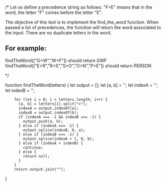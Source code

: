 /*
Let us define a precedence string as follows:
"F>E" means that in the word, the letter "F" comes before the letter "E".

The objective of this test is to implement the find_the_word function.
When passed a list of precedences, the function will return the word associated to the input.
There are no duplicate letters in the word.

For example:
------------

findTheWord(["G>W","W>F"]) should return GWF
findTheWord(["E>R","R>S","S>O","O>N","P>E"]) should return PERSON

*/

function findTheWord(letters) {
   let output = [];
        let [a, b] = '';
        let indexA = '';
        let indexB = '';

        for (let i = 0; i < letters.length; i++) {
          [a, b] = letters[i].split(">");
          indexA = output.indexOf(a);
          indexB = output.indexOf(b);
          if (indexA === -1 && indexB === -1) {
            output.push(a, b);
          } else if (indexA === -1) {
            output.splice(indexB, 0, a);
          } else if (indexB === -1) {
            output.splice(indexA + 1, 0, b);
          } else if (indexA < indexB) {
            continue;
          } else {
            return null;
          }
        }
        return output.join("");
}
